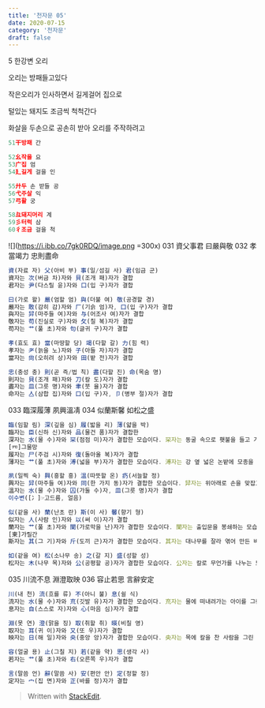 ```yaml
---
title: '천자문 05'
date: 2020-07-15
category: '천자문'
draft: false
---
```

5 한강변 오리

오리는 방패들고있다

작은오리가 인사하면서 길게걸어 집으로

털있는 돼지도 조금씩 척척간다

 
화살을 두손으로 공손히 받아 오리를 주작하려고
```js
51干방패 간

52幺작을 요
53广집 엄
54廴길게 걸을 인

55廾두 손 받들 공
56弋주살 익
57弓활 궁

58彑돼지머리 계
59彡터럭 삼
60彳조금 걸을 척
```
![](https://i.ibb.co/7gk0RDQ/image.png =300x)
031 資父事君 曰嚴與敬 032 孝當竭力 忠則盡命
```js
資(자료 자) 父(아비 부) 事(일/섬길 사) 君(임금 군)
資자는 次(버금 차)자와 貝(조개 패)자가 결합
君자는 尹(다스릴 윤)자와 口(입 구)자가 결합

曰(가로 왈) 嚴(엄할 엄) 與(더불 여) 敬(공경할 경)
嚴자는 敢(감히 감)자와 厂(기슭 엄)자, 口(입 구)자가 결합
與자는 舁(마주들 여)자와 与(어조사 여)자가 결합
敬자는 苟(진실로 구)자와 攵(칠 복)자가 결합
苟자는 艹(풀 초)자와 句(글귀 구)자가 결합

孝(효도 효) 當(마땅할 당) 竭(다할 갈) 力(힘 력)
孝자는 耂(늙을 노)자와 子(아들 자)자가 결합
當자는 尙(오히려 상)자와 田(밭 전)자가 결합

忠(충성 충) 則(곧 즉/법 칙) 盡(다할 진) 命(목숨 명)
則자는 貝(조개 패)자와 刀(칼 도)자가 결합
盡자는 皿(그릇 명)자와 聿(붓 율)자가 결합
命자는 亼(삼합 집)자와 口(입 구)자, 卩(병부 절)자가 결합

```

033 臨深履薄 夙興溫凊 034 似蘭斯馨 如松之盛 
```js
臨(임할 림) 深(깊을 심) 履(밟을 리) 薄(얇을 박)
臨자는 臣(신하 신)자와 品(물건 품)자가 결합한
深자는 水(물 수)자와 罙(점점 미)자가 결합한 모습이다. 罙자는 동굴 속으로 횃불을 들고 가는 모습
[㓁]그물망
履자는 尸(주검 시)자와 復(돌아올 복)자가 결합
薄자는 艹(풀 초)자와 溥(넓을 부)자가 결합한 모습이다. 溥자는 강 옆 넓은 논밭에 모종을 펼쳐 심는 모습

夙(일찍 숙) 興(흥할 흥) 溫(따뜻할 온) 疓(서늘할 정)
興자는 舁(마주들 여)자와 同(한 가지 동)자가 결합한 모습이다. 舁자는 위아래로 손을 맞잡고 있는 모습
溫자는 水(물 수)자와 囚(가둘 수)자, 皿(그릇 명)자가 결합
이수변([冫]☞고드름, 얼음)

似(같을 사) 蘭(난초 란) 斯(이 사) 馨(향기 형)
似자는 人(사람 인)자와 以(써 이)자가 결합
蘭자는 艹(풀 초)자와 闌(가로막을 난)자가 결합한 모습이다. 闌자는 출입문을 봉쇄하는 모습
[柬]가릴간
斯자는 其(그 기)자와 斤(도끼 근)자가 결합한 모습이다. 其자는 대나무를 잘라 엮어 만든 바구니

如(같을 여) 松(소나무 송) 之(갈 지) 盛(성할 성)
松자는 木(나무 목)자와 公(공평할 공)자가 결합한 모습이다. 公자는 칼로 무언가를 나누는 모습


```
035 川流不息 淵澄取映 
036 容止若思 言辭安定
```js
川(내 천) 流(흐를 류) 不(아니 불) 息(쉴 식)
流자는 水(물 수)자와 㐬(깃발 유)자가 결합한 모습이다. 㐬자는 물에 떠내려가는 아이를 그린 것
息자는 自(스스로 자)자와 心(마음 심)자가 결합

淵(못 연) 澄(맑을 징) 取(취할 취) 暎(비칠 영)
取자는 耳(귀 이)자와 又(또 우)자가 결합
映자는 日(해 일)자와 央(중앙 앙)자가 결합한 모습이다. 央자는 목에 칼을 찬 사람을 그린 것

容(얼굴 용) 止(그칠 지) 若(같을 약) 思(생각 사)
若자는 艹(풀 초)자와 右(오른쪽 우)자가 결합

言(말씀 언) 辭(말씀 사) 安(편안 안) 定(정할 정)
定자는 宀(집 면)자와 正(바를 정)자가 결합
```
> Written with [StackEdit](https://stackedit.io/).
<!--stackedit_data:
eyJoaXN0b3J5IjpbLTEwNDM4MTU0NTcsLTc1NTQxNjM2NCwxND
AzNTAxNDI5LC0xNjIwNTcxMTE5XX0=
-->